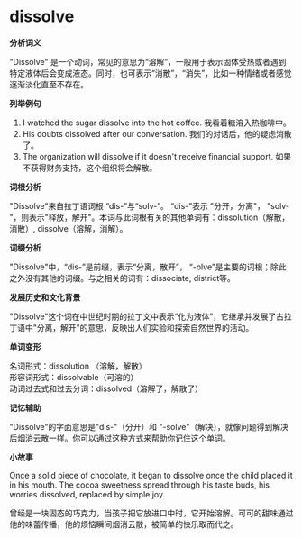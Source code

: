 # dissolve

**分析词义**

  

"Dissolve" 是一个动词，常见的意思为“溶解”，一般用于表示固体受热或者遇到特定液体后会变成液态。同时，也可表示“消散”，“消失”，比如一种情绪或者感觉逐渐淡化直至不存在。

  

**列举例句**

  

1.  I watched the sugar dissolve into the hot coffee. 我看着糖溶入热咖啡中。
2.  His doubts dissolved after our conversation. 我们的对话后，他的疑虑消散了。
3.  The organization will dissolve if it doesn't receive financial support. 如果不获得财务支持，这个组织将会解散。

  

**词根分析**

  

"Dissolve"来自拉丁语词根 “dis-”与“solv-”。 “dis-”表示 "分开，分离"， "solv-"，则表示"释放，解开"。本词与此词根有关的其他单词有：dissolution（解散，消散）, dissolve（溶解，消解）。

  

**词缀分析**

  

"Dissolve"中，“dis-”是前缀，表示“分离，散开”， “-olve”是主要的词根；除此之外没有其他的词缀。与之相关的词有：dissociate, district等。

  

**发展历史和文化背景**

  

"Dissolve"这个词在中世纪时期的拉丁文中表示“化为液体”，它继承并发展了古拉丁语中"分离，解开"的意思，反映出人们实验和探索自然世界的活动。

  

**单词变形**

  

名词形式：dissolution （溶解，解散）  
形容词形式：dissolvable（可溶的）  
动词过去式和过去分词：dissolved（溶解了，解散了）

  

**记忆辅助**

  

"Dissolve"的字面意思是"dis-"（分开）和 "-solve"（解决），就像问题得到解决后烟消云散一样。你可以通过这种方式来帮助你记住这个单词。

  

**小故事**

  

Once a solid piece of chocolate, it began to dissolve once the child placed it in his mouth. The cocoa sweetness spread through his taste buds, his worries dissolved, replaced by simple joy.

  

曾经是一块固态的巧克力，当孩子把它放进口中时，它开始溶解。可可的甜味通过他的味蕾传播，他的烦恼瞬间烟消云散，被简单的快乐取而代之。
